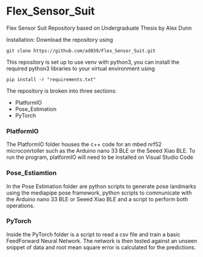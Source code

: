 # Flex_Sensor_Suit
Flex Sensor Suit Repository based on Undergraduate Thesis by Alex Dunn

Installation:
Download the repository using 
```
git clone https://github.com/ad039/Flex_Sensor_Suit.git
```

This repository is set up to use venv with python3, you can install the required python3 libraries to your virtual environment using
```
pip install -r "requirements.txt"
```

The repository is broken into three sections:
- PlatformIO
- Pose_Estimation
- PyTorch

### PlatformIO
The PlatformIO folder houses the c++ code for an mbed nrf52 microconrtoller such as the Arduino nano 33 BLE or the Seeed Xiao BLE. To run the program, platformIO will need to be installed on Visual Studio Code

### Pose_Estiamtion
In the Pose Estimation folder are python scripts to generate pose landmarks using the mediapipe pose framework, python scripts to communicate with the Arduino nano 33 BLE or Seeed Xiao BLE and a script to perform both operations.

### PyTorch
Inside the PyTorch folder is a script to read a csv file and train a basic FeedForward Neural Network. The network is then tested against an unseen snippet of data and root mean square error is calculated for the predictions.



